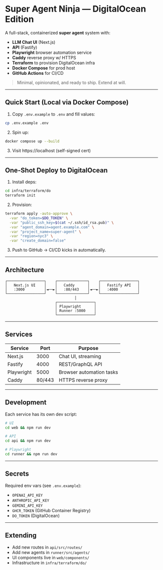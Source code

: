 # Super Agent Ninja — DigitalOcean Edition

A full-stack, containerized **super agent** system with:
- **LLM Chat UI** (Next.js)
- **API** (Fastify)
- **Playwright** browser automation service
- **Caddy** reverse proxy w/ HTTPS
- **Terraform** to provision DigitalOcean infra
- **Docker Compose** for prod host
- **GitHub Actions** for CI/CD

> Minimal, opinionated, and ready to ship. Extend at will.

---

## Quick Start (Local via Docker Compose)

1) Copy `.env.example` to `.env` and fill values:
```bash
cp .env.example .env
```

2) Spin up:
```bash
docker compose up --build
```

3) Visit https://localhost (self-signed cert)

---

## One-Shot Deploy to DigitalOcean

1) Install deps:
```bash
cd infra/terraform/do
terraform init
```

2) Provision:
```bash
terraform apply -auto-approve \
  -var "do_token=$DO_TOKEN" \
  -var "public_ssh_key=$(cat ~/.ssh/id_rsa.pub)" \
  -var "agent_domain=agent.example.com" \
  -var "project_name=super-agent" \
  -var "region=nyc3" \
  -var "create_domain=false"
```

3) Push to GitHub → CI/CD kicks in automatically.

---

## Architecture

```
┌─────────────────┐    ┌──────────────┐    ┌─────────────────┐
│   Next.js UI    │    │   Caddy      │    │   Fastify API   │
│   :3000         │◄──►│   :80/443    │◄──►│   :4000         │
└─────────────────┘    └──────────────┘    └─────────────────┘
                                │
                       ┌─────────────────┐
                       │ Playwright      │
                       │ Runner :5000    │
                       └─────────────────┘
```

---

## Services

| Service   | Port | Purpose                    |
|-----------|------|----------------------------|
| Next.js   | 3000 | Chat UI, streaming         |
| Fastify   | 4000 | REST/GraphQL API           |
| Playwright| 5000 | Browser automation tasks   |
| Caddy     | 80/443| HTTPS reverse proxy       |

---

## Development

Each service has its own dev script:

```bash
# UI
cd web && npm run dev

# API
cd api && npm run dev

# Playwright
cd runner && npm run dev
```

---

## Secrets

Required env vars (see `.env.example`):
- `OPENAI_API_KEY`
- `ANTHROPIC_API_KEY`
- `GEMINI_API_KEY`
- `GHCR_TOKEN` (GitHub Container Registry)
- `DO_TOKEN` (DigitalOcean)

---

## Extending

- Add new routes in `api/src/routes/`
- Add new agents in `runner/src/agents/`
- UI components live in `web/components/`
- Infrastructure in `infra/terraform/do/`